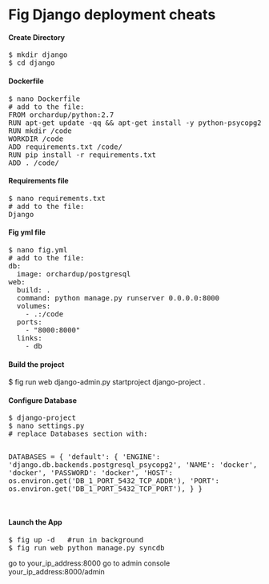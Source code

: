 Fig Django deployment cheats
===========================

<h4>Create Directory</h4>
<pre>
$ mkdir django
$ cd django
</pre>

<h4>Dockerfile</h4>
<pre>
$ nano Dockerfile
# add to the file:
FROM orchardup/python:2.7
RUN apt-get update -qq && apt-get install -y python-psycopg2
RUN mkdir /code
WORKDIR /code
ADD requirements.txt /code/
RUN pip install -r requirements.txt
ADD . /code/
</pre>

<h4>Requirements file</h4>
<pre>
$ nano requirements.txt
# add to the file:
Django
</pre>

<h4>Fig yml file</h4>
<pre>
$ nano fig.yml
# add to the file:
db:
  image: orchardup/postgresql
web:
  build: .
  command: python manage.py runserver 0.0.0.0:8000
  volumes:
    - .:/code
  ports:
    - "8000:8000"
  links:
    - db
</pre>

<h4>Build the project</h4
<pre>
$ fig run web django-admin.py startproject django-project .
</pre>

<h4>Configure Database</h4>
<pre>
$ django-project
$ nano settings.py
# replace Databases section with:

DATABASES = {
    'default': {
        'ENGINE': 'django.db.backends.postgresql_psycopg2',
        'NAME': 'docker',
        'USER': 'docker',
        'PASSWORD': 'docker',
        'HOST': os.environ.get('DB_1_PORT_5432_TCP_ADDR'),
        'PORT': os.environ.get('DB_1_PORT_5432_TCP_PORT'),
    }
}

</pre>

<h4>Launch the App</h4>
<pre>
$ fig up -d   #run in background
$ fig run web python manage.py syncdb
</pre>

go to your_ip_address:8000
go to admin console your_ip_address:8000/admin
















